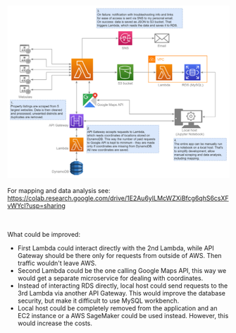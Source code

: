 ![](housing-diagram.png)
<br /><br />
For mapping and data analysis see: https://colab.research.google.com/drive/1E2Au6yILMcWZXiBfcg6qhS6csXFvWYcI?usp=sharing

<br /><br />
What could be improved:
- First Lambda could interact directly with the 2nd Lambda, while API Gateway should be there only for requests from outside of AWS. Then traffic wouldn't leave AWS.
- Second Lambda could be the one calling Google Maps API, this way we would get a separate microservice for dealing with coordinates.
- Instead of interacting RDS directly, local host could send requests to the 3rd Lambda via another API Gateway. This would improve the database security, but make it difficult to use MySQL workbench.
- Local host could be completely removed from the application and an EC2 instance or a AWS SageMaker could be used instead. However, this would increase the costs.
